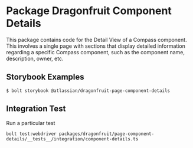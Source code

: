 # Package Dragonfruit Component Details

This package contains code for the Detail View of a Compass component. This involves a single
page with sections that display detailed information regarding a specific Compass component,
such as the component name, description, owner, etc.

## Storybook Examples

```shell
$ bolt storybook @atlassian/dragonfruit-page-component-details
```

## Integration Test

Run a particular test

```shell
bolt test:webdriver packages/dragonfruit/page-component-details/__tests__/integration/component-details.ts
```
